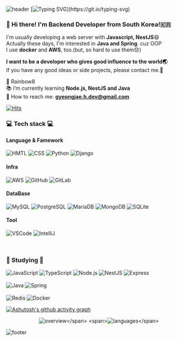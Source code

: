 ![header](https://capsule-render.vercel.app/api?type=waving&color=gradient&height=200&section=header&text=Hiyee!!&fontSize=50) <!--header div-->
[![Typing SVG](https://readme-typing-svg.herokuapp.com?lines=Good+day+everyone!!✋;Welcome+to+my+github!!;)](https://git.io/typing-svg)

### :wave: Hi there! I'm Backend Developer from South Korea!🇰🇷
I'm usually developing a web server with **Javascript, NestJS**:smile:</br>
Actually these days, I'm interested in **Java and Spring**. cuz OOP</br>
I use **docker** and **AWS**, too.(but, so hard to use them:disappointed:)

**I want to be a developer who gives good influence to the world:earth_asia:**<br>If you have any good ideas or side projects, please contact me.:rainbow:

:office:  Rainbow8<br>:books:  I’m currently learning **Node.js, NestJS and Java**</br>:postbox:  How to reach me: **gyeongjae.h.dev@gmail.com**
<span> 
  
  [![Hits](https://hits.seeyoufarm.com/api/count/incr/badge.svg?url=https%3A%2F%2Fgithub.com%2Fhiyee-gj%2Fhit-counter&count_bg=%2379C83D&title_bg=%23555555&icon=&icon_color=%23E7E7E7&title=hits&edge_flat=false)](https://hits.seeyoufarm.com) 
  
</span>

<h3 align = left> 💻 Tech stack  💻</h3> <!--title div--> 
<div align = left> <!--tech div-->
<h4 align = left><strong>Language & Famework</strong></h4>

![HMTL](https://img.shields.io/badge/HTML-E34F26?logo=HTML5&logoColor=white) ![CSS](https://img.shields.io/badge/CSS-1572B6?logo=CSS3&logoColor=white) ![Python](https://img.shields.io/badge/Python-3776AB?logo=Python&logoColor=white) ![Django](https://img.shields.io/badge/Django-092E20?logo=Django&logoColor=white)
<h4 align = left><strong>Infra</strong></h4>

![AWS](https://img.shields.io/badge/AWS-232F3E?logo=AmazonAWS&logoColor=white) ![GitHub](https://img.shields.io/badge/GitHub-181717?logo=GitHub&logoColor=white) ![GitLab](https://img.shields.io/badge/GitLab-FCA121?logo=GitLab&logoColor=white)
<h4 align = left><strong>DataBase</strong></h4>

![MySQL](https://img.shields.io/badge/MySQL-4479A1?logo=MySQL&logoColor=white) ![PostgreSQL](https://img.shields.io/badge/PostgreSQL-4169E1?logo=PostgreSQL&logoColor=white) ![MariaDB](https://img.shields.io/badge/MariaDB-003545?logo=MariaDB&logoColor=white) ![MongoDB](https://img.shields.io/badge/MongoDB-47A248?logo=MongoDB&logoColor=white) ![SQLite](https://img.shields.io/badge/SQLite-003B57?logo=SQLite&logoColor=white)
<h4 align = left><strong>Tool</strong></h4>

![VSCode](https://img.shields.io/badge/VisualStudioCode-007ACC?logo=VisualStudioCode&logoColor=white) ![IntelliJ](https://img.shields.io/badge/IntelliJIDEA-000000?logo=IntelliJIDEA&logoColor=white)</div>


</div></br>
<h3 align = left>📖 Studying 📖</h3> <!--title div-->
<div align = left> <!--studying div-->
  
![JavaScript](https://img.shields.io/badge/JavaScript-F7DF1E?logo=JavaScript&logoColor=white) ![TypeScript](https://img.shields.io/badge/TypeScript-3178C6?logo=TypeScript&logoColor=white) ![Node.js](https://img.shields.io/badge/Node.js-339933?logo=Node.js&logoColor=white) ![NestJS](https://img.shields.io/badge/NestJS-E0234E?logo=NestJS&logoColor=white) ![Express](https://img.shields.io/badge/Express-000000?logo=Express&logoColor=white)</br></br> ![Java](https://img.shields.io/badge/Java-007396?logo=Java&logoColor=white) ![Spring](https://img.shields.io/badge/Spring-6DB33F?logo=Spring&logoColor=white) </br></br>
![Redis](https://img.shields.io/badge/Redis-DC382D?logo=Redis&logoColor=white) ![Docker](https://img.shields.io/badge/Docker-2496ED?logo=Docker&logoColor=white)
</div>

[![Ashutosh's github activity graph](https://activity-graph.herokuapp.com/graph?username=hiyee-gj&theme=chartreuse-dark)](https://github.com/ashutosh00710/github-readme-activity-graph)

<div align=center>
  
<span>![overview](https://github.com/hiyee-gj/github-stats-transparent/blob/output/generated/overview.svg?)</span>
<span>![languages](https://github.com/hiyee-gj/github-stats-transparent/blob/output/generated/languages.svg?)</span>
  
</div>

  
![footer](https://capsule-render.vercel.app/api?type=waving&color=gradient&height=90&section=footer) <!--footer div-->
